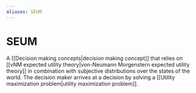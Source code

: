 ```yaml
---
aliases: SEUM
---
```


# SEUM
A [[Decision making concepts|decision making concept]] that relies on [[vNM expected utility theory|von-Neumann Morgenstern expected utility theory]] in combination with subjective distributions over the states of the world. The decision maker arrives at a decision by solving a [[Utility maximization problem|utility maximization problem]].